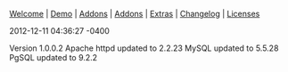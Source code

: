 [Welcome](http://apmpproject.org/) | [Demo](http://apmpproject.org/demo) | [Addons](http://apmpproject.org/downloads) | [Addons](http://apmpproject.org/downloads/addons) | [Extras](http://apmpproject.org/downloads/extras) | [Changelog](http://apmpproject.org/changelog) | [Licenses](http://apmpproject.org/licenses) 
  
2012-12-11 04:36:27 -0400

Version 1.0.0.2
Apache httpd updated to 2.2.23
MySQL updated to 5.5.28
PgSQL updated to 9.2.2
